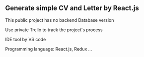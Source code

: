 ## Generate simple CV and Letter by React.js

This public project has no backend Database version

Use private Trello to track the project's process

IDE tool by VS code

Programming language: React.js, Redux ...
